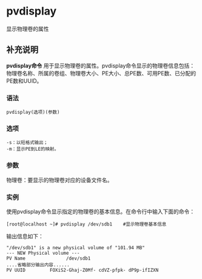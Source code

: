 pvdisplay
===

显示物理卷的属性

## 补充说明

**pvdisplay命令** 用于显示物理卷的属性。pvdisplay命令显示的物理卷信息包括：物理卷名称、所属的卷组、物理卷大小、PE大小、总PE数、可用PE数、已分配的PE数和UUID。

### 语法  

```
pvdisplay(选项)(参数)
```

### 选项  

```
-s：以短格式输出；
-m：显示PE到LE的映射。
```

### 参数  

物理卷：要显示的物理卷对应的设备文件名。

### 实例  

使用pvdisplay命令显示指定的物理卷的基本信息。在命令行中输入下面的命令：

```
[root@localhost ~]# pvdisplay /dev/sdb1    #显示物理卷基本信息
```

输出信息如下：

```
"/dev/sdb1" is a new physical volume of "101.94 MB"  
--- NEW Physical volume ---  
PV Name               /dev/sdb1  
....省略部分输出内容......  
PV UUID         FOXiS2-Ghaj-Z0Mf- cdVZ-pfpk- dP9p-ifIZXN
```


<!-- Linux命令行搜索引擎：https://jaywcjlove.github.io/linux-command/ -->
